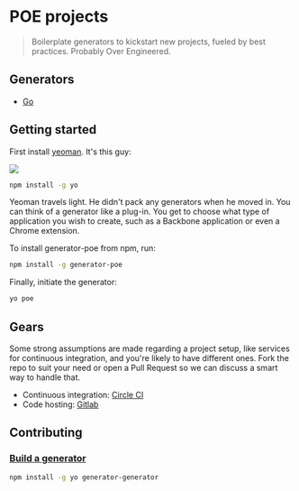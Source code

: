 # POE projects

> Boilerplate generators to kickstart new projects, fueled by best practices.
> Probably Over Engineered.


## Generators

- [Go][1]


## Getting started

First install [yeoman][yeoman]. It's this guy:

![](http://i.imgur.com/JHaAlBJ.png)

```bash
npm install -g yo
```

Yeoman travels light. He didn't pack any generators when he moved in. You can
think of a generator like a plug-in. You get to choose what type of application
you wish to create, such as a Backbone application or even a Chrome extension.

To install generator-poe from npm, run:

```bash
npm install -g generator-poe
```

Finally, initiate the generator:

```bash
yo poe
```


## Gears

Some strong assumptions are made regarding a project setup, like services for
continuous integration, and you're likely to have different ones. Fork the repo
to suit your need or open a Pull Request so we can discuss a smart way to
handle that.

- Continuous integration: [Circle CI][2]
- Code hosting: [Gitlab][3]

## Contributing

### [Build a generator][4]

```sh
npm install -g yo generator-generator
```


[1]: ./generators/golang
[2]: https://circleci.com/
[3]: https://gitlab.com/
[4]: http://yeoman.io/authoring/
[yeoman]: http://yeoman.io
